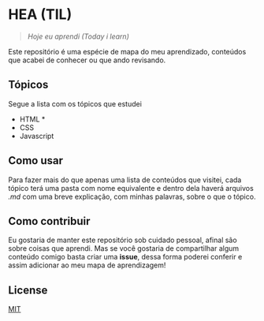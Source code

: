# HEA (TIL)
> *Hoje eu aprendi (Today i learn)*

Este repositório é uma espécie de mapa do meu aprendizado, conteúdos que acabei de conhecer ou que ando revisando.

## Tópicos

Segue a lista com os tópicos que estudei

- HTML
   * 
- CSS
- Javascript


## Como usar

Para fazer mais do que apenas uma lista de conteúdos que visitei, cada tópico terá uma pasta com nome equivalente e dentro dela haverá arquivos *.md* com uma breve explicação, com minhas palavras, sobre o que o tópico.

## Como contribuir

Eu gostaria de manter este repositório  sob cuidado pessoal, afinal são sobre coisas que aprendi. Mas se você gostaria de compartilhar algum conteúdo comigo basta criar uma **issue**, dessa forma poderei conferir e assim adicionar ao meu mapa de aprendizagem!

## License
[MIT](https://choosealicense.com/licenses/mit/)
